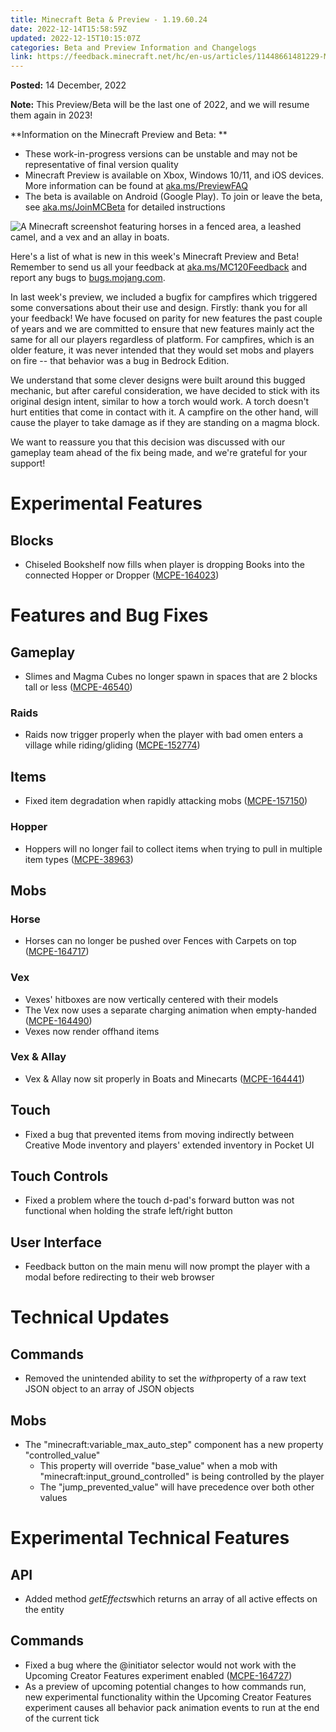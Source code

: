```yaml
---
title: Minecraft Beta & Preview - 1.19.60.24
date: 2022-12-14T15:58:59Z
updated: 2022-12-15T10:15:07Z
categories: Beta and Preview Information and Changelogs
link: https://feedback.minecraft.net/hc/en-us/articles/11448661481229-Minecraft-Beta-Preview-1-19-60-24
---
```


**Posted:** 14 December, 2022

**Note:** This Preview/Beta will be the last one of 2022, and we will resume them again in 2023!

**Information on the Minecraft Preview and Beta: **

-   These work-in-progress versions can be unstable and may not be representative of final version quality
-   Minecraft Preview is available on Xbox, Windows 10/11, and iOS devices. More information can be found at [aka.ms/PreviewFAQ](http://aka.ms/PreviewFAQ)
-   The beta is available on Android (Google Play). To join or leave the beta, see [aka.ms/JoinMCBeta](https://aka.ms/JoinMCBeta) for detailed instructions

![A Minecraft screenshot featuring horses in a fenced area, a leashed camel, and a vex and an allay in boats.](https://feedback.minecraft.net/hc/article_attachments/11448528540045)

Here\'s a list of what is new in this week\'s Minecraft Preview and Beta! Remember to send us all your feedback at [aka.ms/MC120Feedback](https://aka.ms/MC120Feedback) and report any bugs to [bugs.mojang.com](http://bugs.mojang.com/).

In last week's preview, we included a bugfix for campfires which triggered some conversations about their use and design. Firstly: thank you for all your feedback! We have focused on parity for new features the past couple of years and we are committed to ensure that new features mainly act the same for all our players regardless of platform. For campfires, which is an older feature, it was never intended that they would set mobs and players on fire -- that behavior was a bug in Bedrock Edition.

We understand that some clever designs were built around this bugged mechanic, but after careful consideration, we have decided to stick with its original design intent, similar to how a torch would work. A torch doesn\'t hurt entities that come in contact with it. A campfire on the other hand, will cause the player to take damage as if they are standing on a magma block.

We want to reassure you that this decision was discussed with our gameplay team ahead of the fix being made, and we're grateful for your support!

# **Experimental Features**

## **Blocks**

-   Chiseled Bookshelf now fills when player is dropping Books into the connected Hopper or Dropper ([MCPE-164023](https://bugs.mojang.com/browse/MCPE-164023))

# **Features and Bug Fixes**

## **Gameplay**

-   Slimes and Magma Cubes no longer spawn in spaces that are 2 blocks tall or less ([MCPE-46540](https://bugs.mojang.com/browse/MCPE-46540))

### **Raids**

-   Raids now trigger properly when the player with bad omen enters a village while riding/gliding ([MCPE-152774](https://bugs.mojang.com/browse/MCPE-152774))

## **Items**

-   Fixed item degradation when rapidly attacking mobs ([MCPE-157150](https://bugs.mojang.com/browse/MCPE-157150))

### **Hopper**

-   Hoppers will no longer fail to collect items when trying to pull in multiple item types ([MCPE-38963](https://bugs.mojang.com/browse/MCPE-38963))

## **Mobs**

### **Horse**

-   Horses can no longer be pushed over Fences with Carpets on top ([MCPE-164717](https://bugs.mojang.com/browse/MCPE-164717))

### **Vex**

-   Vexes\' hitboxes are now vertically centered with their models
-   The Vex now uses a separate charging animation when empty-handed ([MCPE-164490](https://bugs.mojang.com/browse/MCPE-164490))
-   Vexes now render offhand items

### **Vex & Allay**

-   Vex & Allay now sit properly in Boats and Minecarts ([MCPE-164441](https://bugs.mojang.com/browse/MCPE-164441))

## **Touch**

-   Fixed a bug that prevented items from moving indirectly between Creative Mode inventory and players\' extended inventory in Pocket UI

## **Touch Controls**

-   Fixed a problem where the touch d-pad\'s forward button was not functional when holding the strafe left/right button

## **User Interface**

-   Feedback button on the main menu will now prompt the player with a modal before redirecting to their web browser

# **Technical Updates**

## **Commands**

-   Removed the unintended ability to set the *with*property of a raw text JSON object to an array of JSON objects

## **Mobs**

-   The \"minecraft:variable_max_auto_step\" component has a new property \"controlled_value\"
    -   This property will override \"base_value\" when a mob with \"minecraft:input_ground_controlled\" is being controlled by the player
    -   The \"jump_prevented_value\" will have precedence over both other values

# **Experimental Technical Features**

## **API**

-   Added method *getEffects*which returns an array of all active effects on the entity

## **Commands**

-   Fixed a bug where the \@initiator selector would not work with the Upcoming Creator Features experiment enabled ([MCPE-164727](https://bugs.mojang.com/browse/MCPE-164727))
-   As a preview of upcoming potential changes to how commands run, new experimental functionality within the Upcoming Creator Features experiment causes all behavior pack animation events to run at the end of the current tick
